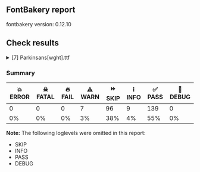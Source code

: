 ## FontBakery report

fontbakery version: 0.12.10





## Check results



<details><summary>[7] Parkinsans[wght].ttf</summary>
<div>
<details>
    <summary>⚠️ <b>WARN</b> Validate size, and resolution of article images, and ensure article page has minimum length and includes visual assets. <a href="https://fontbakery.readthedocs.io/en/stable/fontbakery/checks/googlefonts.article.html#"></a></summary>
    <div>







* ⚠️ **WARN** <p>Family metadata at fonts/variable does not have an article.</p>
 [code: lacks-article]



</div>
</details>

<details>
    <summary>⚠️ <b>WARN</b> Check for codepoints not covered by METADATA subsets. <a href="https://fontbakery.readthedocs.io/en/stable/fontbakery/checks/googlefonts.subsets.html#"></a></summary>
    <div>







* ⚠️ **WARN** <p>The following codepoints supported by the font are not covered by
any subsets defined in the font's metadata file, and will never
be served. You can solve this by either manually adding additional
subset declarations to METADATA.pb, or by editing the glyphset
definitions.</p>
<ul>
<li>U+02D8 BREVE: try adding one of: yi, canadian-aboriginal</li>
<li>U+02D9 DOT ABOVE: try adding one of: yi, canadian-aboriginal</li>
<li>U+02DB OGONEK: try adding one of: yi, canadian-aboriginal</li>
<li>U+0302 COMBINING CIRCUMFLEX ACCENT: try adding one of: coptic, tifinagh, math, cherokee</li>
<li>U+0306 COMBINING BREVE: try adding one of: old-permic, tifinagh</li>
<li>U+0307 COMBINING DOT ABOVE: try adding one of: syriac, duployan, coptic, hebrew, old-permic, math, tai-le, malayalam, canadian-aboriginal, tifinagh, todhri</li>
<li>U+030A COMBINING RING ABOVE: try adding one of: syriac, duployan</li>
<li>U+030B COMBINING DOUBLE ACUTE ACCENT: try adding one of: osage, cherokee</li>
<li>U+030C COMBINING CARON: try adding one of: tai-le, cherokee</li>
<li>U+0326 COMBINING COMMA BELOW: try adding math</li>
<li>U+0327 COMBINING CEDILLA: try adding math</li>
<li>U+0328 COMBINING OGONEK: not included in any glyphset definition</li>
<li>U+03C0 GREEK SMALL LETTER PI: try adding one of: greek, math, yi</li>
<li>U+1EBC LATIN CAPITAL LETTER E WITH TILDE: try adding vietnamese</li>
<li>U+1EBD LATIN SMALL LETTER E WITH TILDE: try adding vietnamese</li>
<li>U+2021 DOUBLE DAGGER: try adding adlam</li>
<li>U+2030 PER MILLE SIGN: try adding adlam</li>
<li>U+2126 OHM SIGN: try adding math</li>
<li>U+212E ESTIMATED SYMBOL: try adding math</li>
<li>U+2202 PARTIAL DIFFERENTIAL: try adding math</li>
<li>U+2206 INCREMENT: try adding math</li>
<li>U+220F N-ARY PRODUCT: try adding math</li>
<li>U+2211 N-ARY SUMMATION: try adding math</li>
<li>U+221A SQUARE ROOT: try adding math</li>
<li>U+221E INFINITY: try adding math</li>
<li>U+222B INTEGRAL: try adding math</li>
<li>U+2248 ALMOST EQUAL TO: try adding math</li>
<li>U+2260 NOT EQUAL TO: try adding math</li>
<li>U+2264 LESS-THAN OR EQUAL TO: try adding math</li>
<li>U+2265 GREATER-THAN OR EQUAL TO: try adding math</li>
<li>U+25CA LOZENGE: try adding one of: symbols, math</li>
<li>U+25CC DOTTED CIRCLE: try adding one of: batak, duployan, adlam, cham, sinhala, psalter-pahlavi, gujarati, coptic, saurashtra, kharoshthi, dogra, grantha, thaana, phags-pa, chakma, math, rejang, caucasian-albanian, tirhuta, syriac, yi, pahawh-hmong, newa, meetei-mayek, elbasan, khudawadi, new-tai-lue, bhaiksuki, tagbanwa, mende-kikakui, mongolian, old-permic, sharada, tai-tham, brahmi, bengali, buhid, malayalam, myanmar, khojki, syloti-nagri, tifinagh, gurmukhi, armenian, ahom, javanese, modi, zanabazar-square, symbols, balinese, gunjala-gondi, mahajani, nko, osage, marchen, warang-citi, tagalog, hebrew, oriya, tai-viet, takri, bassa-vah, wancho, siddham, devanagari, kaithi, miao, sundanese, mandaic, sogdian, buginese, hanifi-rohingya, canadian-aboriginal, telugu, tibetan, hanunoo, manichaean, music, limbu, soyombo, thai, tamil, khmer, masaram-gondi, lepcha, kayah-li, lao, kannada, tai-le</li>
<li>U+FB01 LATIN SMALL LIGATURE FI: not included in any glyphset definition</li>
<li>U+FB02 LATIN SMALL LIGATURE FL: not included in any glyphset definition</li>
</ul>
<p>Or you can add the above codepoints to one of the subsets supported by the font: <code>latin</code>, <code>latin-ext</code></p>
 [code: unreachable-subsetting]



</div>
</details>

<details>
    <summary>⚠️ <b>WARN</b> Ensure soft_dotted characters lose their dot when combined with marks that replace the dot. <a href="https://fontbakery.readthedocs.io/en/stable/fontbakery/checks/shaping.html#"></a></summary>
    <div>







* ⚠️ **WARN** <p>The dot of soft dotted characters used in orthographies <em>must</em> disappear in the following strings: į̀ į́ į̂ į̃ į̄ į̌</p>
<p>The dot of soft dotted characters <em>should</em> disappear in other cases, for example: į̆ į̇ į̈ į̊ į̋ į̦̀ į̦́ į̦̂ į̦̃ į̦̄ į̦̆ į̦̇ į̦̈ į̦̊ į̦̋ į̦̌ į̧̀ į̧́ į̧̂ į̧̃</p>
<p>Your font fully covers the following languages that require the soft-dotted feature: Lithuanian (Latn, 2,357,094 speakers), Dutch (Latn, 31,709,104 speakers).</p>
<p>Your font does <em>not</em> cover the following languages that require the soft-dotted feature: Kom (Latn, 360,685 speakers), Southern Kisi (Latn, 360,000 speakers), Belarusian (Cyrl, 10,064,517 speakers), Zapotec (Latn, 490,000 speakers), Heiltsuk (Latn, 300 speakers), Mango (Latn, 77,000 speakers), Ijo, Southeast (Latn, 2,471,000 speakers), Yala (Latn, 200,000 speakers), Navajo (Latn, 166,319 speakers), Lugbara (Latn, 2,200,000 speakers), South Central Banda (Latn, 244,000 speakers), Nateni (Latn, 100,000 speakers), Aghem (Latn, 38,843 speakers), Dan (Latn, 1,099,244 speakers), Ekpeye (Latn, 226,000 speakers), Gulay (Latn, 250,478 speakers), Cicipu (Latn, 44,000 speakers), Ukrainian (Cyrl, 29,273,587 speakers), Vute (Latn, 21,000 speakers), Ngbaka (Latn, 1,020,000 speakers), Ejagham (Latn, 120,000 speakers), Avokaya (Latn, 100,000 speakers), Bafut (Latn, 158,146 speakers), Han (Latn, 6 speakers), Fur (Latn, 1,230,163 speakers), Kaska (Latn, 125 speakers), Koonzime (Latn, 40,000 speakers), Dii (Latn, 71,000 speakers), Makaa (Latn, 221,000 speakers), Ma’di (Latn, 584,000 speakers), Mfumte (Latn, 79,000 speakers), Bete-Bendi (Latn, 100,000 speakers), Basaa (Latn, 332,940 speakers), Mundani (Latn, 34,000 speakers), Sar (Latn, 500,000 speakers), Nzakara (Latn, 50,000 speakers), Igbo (Latn, 27,823,640 speakers), Ebira (Latn, 2,200,000 speakers), Kpelle, Guinea (Latn, 622,000 speakers), Teke-Ebo (Latn, 260,000 speakers).</p>
 [code: soft-dotted]



</div>
</details>

<details>
    <summary>⚠️ <b>WARN</b> Are there any misaligned on-curve points? <a href="https://fontbakery.readthedocs.io/en/stable/fontbakery/checks/outline.html#"></a></summary>
    <div>







* ⚠️ **WARN** <p>The following glyphs have on-curve points which have potentially incorrect y coordinates:</p>
<pre><code>* uni1E9E (U+1E9E): X=473.0,Y=688.0 (should be at cap-height 690?)

* lcaron (U+013E): X=207.0,Y=691.0 (should be at cap-height 690?)

* obreve (U+014F): X=251.5,Y=688.0 (should be at cap-height 690?)

* obreve (U+014F): X=390.5,Y=688.0 (should be at cap-height 690?)

* germandbls (U+00DF): X=473.0,Y=688.0 (should be at cap-height 690?)

* t (U+0074): X=293.0,Y=0.5 (should be at baseline 0?)

* tcaron (U+0165): X=293.0,Y=0.5 (should be at baseline 0?)

* uni0163 (U+0163): X=293.0,Y=0.5 (should be at baseline 0?)

* uni021B (U+021B): X=293.0,Y=0.5 (should be at baseline 0?)

* comma (U+002C): X=78.5,Y=-2.0 (should be at baseline 0?)

* semicolon (U+003B): X=111.5,Y=-2.0 (should be at baseline 0?)

* ampersand (U+0026): X=219.5,Y=691.0 (should be at cap-height 690?)

* ampersand (U+0026): X=399.0,Y=688.0 (should be at cap-height 690?)

* uni20BA (U+20BA): X=208.0,Y=-1.0 (should be at baseline 0?)

* sterling (U+00A3): X=211.0,Y=691.5 (should be at cap-height 690?)

* sterling (U+00A3): X=437.5,Y=689.0 (should be at cap-height 690?)

* uni0302 (U+0302): X=158.0,Y=688.0 (should be at cap-height 690?)
</code></pre>
 [code: found-misalignments]



</div>
</details>

<details>
    <summary>⚠️ <b>WARN</b> Is there kerning info for non-ligated sequences? <a href="https://fontbakery.readthedocs.io/en/stable/fontbakery/checks/googlefonts.gpos.html#"></a></summary>
    <div>







* ⚠️ **WARN** <p>GPOS table lacks kerning info for the following non-ligated sequences:</p>
<pre><code>- f + i

- f + l
</code></pre>
 [code: lacks-kern-info]



</div>
</details>

<details>
    <summary>⚠️ <b>WARN</b> Ensure variable fonts include an avar table. <a href="https://fontbakery.readthedocs.io/en/stable/fontbakery/checks/googlefonts.varfont.html#"></a></summary>
    <div>







* ⚠️ **WARN** <p>This variable font does not have an avar table.</p>
 [code: missing-avar]



</div>
</details>

<details>
    <summary>⚠️ <b>WARN</b> Checking OS/2 achVendID. <a href="https://fontbakery.readthedocs.io/en/stable/fontbakery/checks/googlefonts.os2.html#"></a></summary>
    <div>







* ⚠️ **WARN** <p>OS/2 VendorID value 'NONE' is not yet recognized. If you registered it recently, then it's safe to ignore this warning message. Otherwise, you should set it to your own unique 4 character code, and register it with Microsoft at <a href="https://www.microsoft.com/typography/links/vendorlist.aspx">https://www.microsoft.com/typography/links/vendorlist.aspx</a></p>
 [code: unknown]



</div>
</details>
</div>
</details>




### Summary

| 💥 ERROR | ☠ FATAL | 🔥 FAIL | ⚠️ WARN | ⏩ SKIP | ℹ️ INFO | ✅ PASS | 🔎 DEBUG | 
| ---|---|---|---|---|---|---|---|
| 0 | 0 | 0 | 7 | 96 | 9 | 139 | 0 | 
| 0% | 0% | 0% | 3% | 38% | 4% | 55% | 0% | 



**Note:** The following loglevels were omitted in this report:


* SKIP
* INFO
* PASS
* DEBUG
